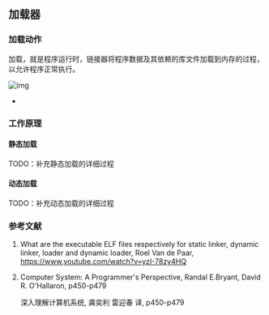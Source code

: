 ## 加载器

### 加载动作

加载，就是程序运行时，链接器将程序数据及其依赖的库文件加载到内存的过程，以允许程序正常执行。

![img](file:///Users/zhangjie/debugger101/golang-debugger-book/book/8-headto-sym-debugger/assets/elf_loader.png?lastModify=1606581371)

- 


### 工作原理

#### 静态加载

TODO：补充静态加载的详细过程

#### 动态加载

TODO：补充动态加载的详细过程



### 参考文献

1. What are the executable ELF files respectively for static linker, dynamic linker, loader and dynamic loader, Roel Van de Paar, https://www.youtube.com/watch?v=yzI-78zy4HQ

2. Computer System: A Programmer's Perspective, Randal E.Bryant, David R. O'Hallaron, p450-p479

   深入理解计算机系统, 龚奕利 雷迎春 译, p450-p479